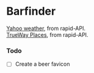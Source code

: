 # Barfinder

[Yahoo weather](https://rapidapi.com/apishub/api/yahoo-weather5/), from rapid-API. <br />
[TrueWay Places](https://rapidapi.com/trueway/api/trueway-places/), from rapid-API.

### Todo

- [ ] Create a beer favicon
